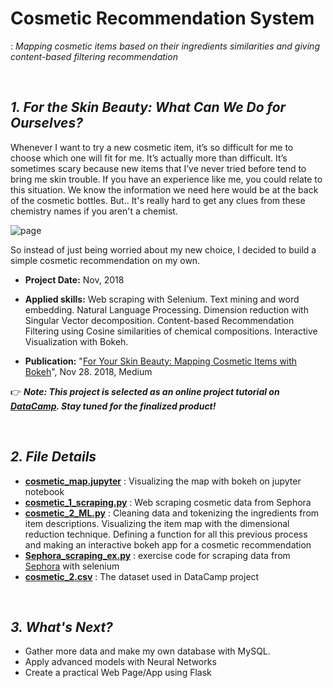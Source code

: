 # Cosmetic Recommendation System
: *Mapping cosmetic items based on their ingredients similarities and giving content-based filtering recommendation*

<br>

## ***1. For the Skin Beauty: What Can We Do for Ourselves?***
Whenever I want to try a new cosmetic item, it’s so difficult for me to choose which one will fit for me. It’s actually more than difficult. It’s sometimes scary because new items that I’ve never tried before tend to bring me skin trouble. If you have an experience like me, you could relate to this situation. We know the information we need here would be at the back of the cosmetic bottles. But.. It's really hard to get any clues from these chemistry names if you aren't a chemist.

![page](https://github.com/jjone36/Cosmetic/blob/master/image.png)

So instead of just being worried about my new choice, I decided to build a simple cosmetic recommendation on my own.
<br>

* **Project Date:** Nov, 2018
* **Applied skills:** Web scraping with Selenium. Text mining and word embedding. Natural Language Processing. Dimension reduction with Singular Vector decomposition. Content-based Recommendation Filtering using Cosine similarities of chemical compositions. Interactive Visualization with Bokeh.

* **Publication:** "[For Your Skin Beauty: Mapping Cosmetic Items with Bokeh](https://towardsdatascience.com/for-your-skin-beauty-mapping-cosmetic-items-with-bokeh-af7523ca68e5)", Nov 28. 2018, Medium

👉 ***Note: This project is selected as an online project tutorial on [DataCamp](https://www.datacamp.com/projects). Stay tuned for the finalized product!***

<br>

## ***2. File Details***
- **[cosmetic_map.jupyter](https://github.com/jjone36/Cosmetic/blob/master/cosmtic_map.ipynb)** : Visualizing the map with bokeh on jupyter notebook
- **[cosmetic_1_scraping.py](https://github.com/jjone36/Cosmetic/blob/master/cosmetic_1_scraping.py)** : Web scraping cosmetic data from Sephora
- **[cosmetic_2_ML.py](https://github.com/jjone36/Cosmetic/blob/master/cosmetic_2_ML.py)** : Cleaning data and tokenizing the ingredients from item descriptions. Visualizing the item map with the dimensional reduction technique. Defining a function for all this previous process and making an interactive bokeh app for a cosmetic recommendation
- **[Sephora_scraping_ex.py](https://github.com/jjone36/Cosmetic/blob/master/Sephora_scraping_ex.py)** : exercise code for scraping data from [Sephora](https://www.sephora.com/) with selenium
- **[cosmetic_2.csv](https://github.com/jjone36/Cosmetic/blob/master/cosmetic_2.csv)** : The dataset used in DataCamp project

<br>

## ***3. What's Next?***
- Gather more data and make my own database with MySQL.
- Apply advanced models with Neural Networks
- Create a practical Web Page/App using Flask  
